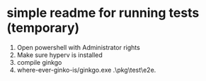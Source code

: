 # simple readme for running tests (temporary)

1. Open powershell with Administrator rights
1. Make sure hyperv is installed
1. compile ginkgo
1. where-ever-ginko-is/ginkgo.exe .\pkg\test\e2e\.
